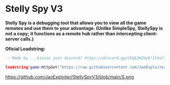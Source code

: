 # Stelly Spy V3 #
**Stelly Spy is a debugging tool that allows you to view all the game remotes and use them to your advantage. (Unlike SimpleSpy, StellySpy is not a copy; it functions as a remote hub rather than intercepting client-server calls.)**


**Oficial Loadstring:**
```lua
-- Made by ._.kinzin join discord! https://discord.gg/CkqE2W2Vy6![StellySpy Neon](https://github.com/user-attachments/assets/324ebb14-9ab8-47d2-bb0c-e6fd7afa7411)

loadstring(game:HttpGet("https://raw.githubusercontent.com/JaoExploiter/StellySpyV3/refs/heads/main/StellySpyV3.txt"))()
```
https://github.com/JaoExploiter/StellySpyV3/blob/main/S.png



